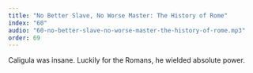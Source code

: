 ```yaml
---
title: "No Better Slave, No Worse Master: The History of Rome"
index: "60"
audio: "60-no-better-slave-no-worse-master-the-history-of-rome.mp3"
order: 69
---
```


Caligula was insane. Luckily for the Romans, he wielded absolute power.
